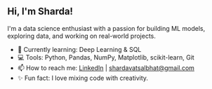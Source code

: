 ## Hi, I'm Sharda! 

I'm a data science enthusiast with a passion for building ML models, exploring data, and working on real-world projects. 

- 🔭 Currently learning: Deep Learning & SQL  
- 💻 Tools: Python, Pandas, NumPy, Matplotlib, scikit-learn, Git  
- 📫 How to reach me: [LinkedIn](https://linkedin.com/in/sharda-vatsal-bhat-73b037295) | shardavatsalbhat@gmail.com
- ✨ Fun fact: I love mixing code with creativity.
